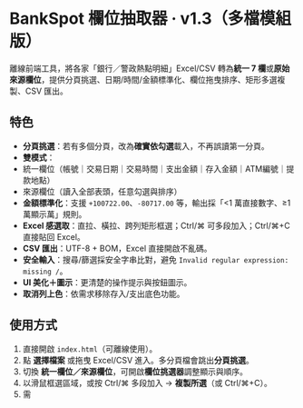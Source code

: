 # BankSpot 欄位抽取器 · v1.3（多檔模組版）


離線前端工具，將各家「銀行／警政熱點明細」Excel/CSV 轉為**統一 7 欄**或**原始來源欄位**，提供分頁挑選、日期/時間/金額標準化、欄位拖曳排序、矩形多選複製、CSV 匯出。


## 特色
- **分頁挑選**：若有多個分頁，改為**確實依勾選**載入，不再誤讀第一分頁。
- **雙模式**：
- 統一欄位（帳號｜交易日期｜交易時間｜支出金額｜存入金額｜ATM編號｜提款地點）
- 來源欄位（讀入全部表頭，任意勾選與排序）
- **金額標準化**：支援 `+100722.00`、`-80717.00` 等，輸出採「<1 萬直接數字、≥1 萬顯示萬」規則。
- **Excel 感選取**：直拉、橫拉、跨列矩形框選；Ctrl/⌘ 可多段加入；Ctrl/⌘+C 直接貼回 Excel。
- **CSV 匯出**：UTF-8 + BOM，Excel 直接開啟不亂碼。
- **安全輸入**：搜尋/篩選採安全字串比對，避免 `Invalid regular expression: missing /`。
- **UI 美化＋圖示**：更清楚的操作提示與按鈕圖示。
- **取消列上色**：依需求移除存入/支出底色功能。


## 使用方式
1. 直接開啟 `index.html`（可離線使用）。
2. 點 **選擇檔案** 或拖曳 Excel/CSV 進入。多分頁檔會跳出**分頁挑選**。
3. 切換 **統一欄位／來源欄位**，可開啟**欄位挑選器**調整顯示與順序。
4. 以滑鼠框選區域，或按 Ctrl/⌘ 多段加入 → **複製所選**（或 Ctrl/⌘+C）。
5. 需